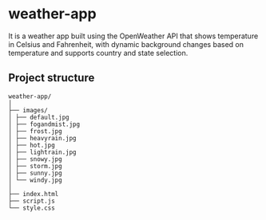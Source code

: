 # weather-app
It is a weather app built using the OpenWeather API that shows temperature in Celsius and Fahrenheit, with dynamic background changes based on temperature and supports country and state selection.   


## Project structure
```
weather-app/
│
├── images/
│ ├── default.jpg
│ ├── fogandmist.jpg
│ ├── frost.jpg
│ ├── heavyrain.jpg
│ ├── hot.jpg
│ ├── lightrain.jpg
│ ├── snowy.jpg
│ ├── storm.jpg
│ ├── sunny.jpg
│ └── windy.jpg
│
├── index.html
├── script.js
└── style.css
``` 

